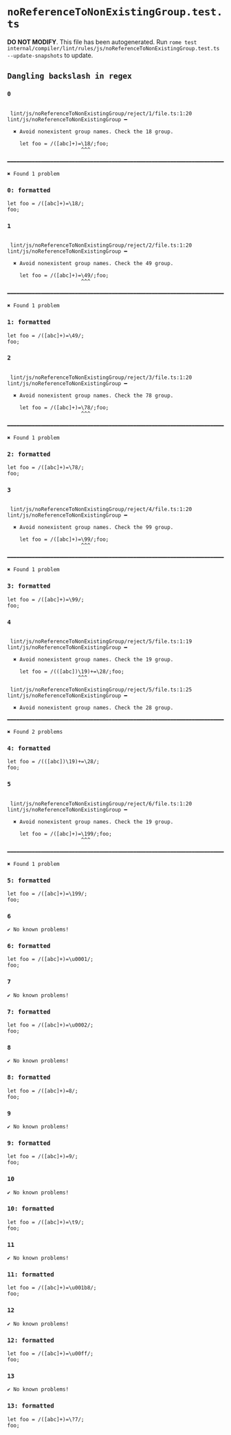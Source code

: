 # `noReferenceToNonExistingGroup.test.ts`

**DO NOT MODIFY**. This file has been autogenerated. Run `rome test internal/compiler/lint/rules/js/noReferenceToNonExistingGroup.test.ts --update-snapshots` to update.

## `Dangling backslash in regex`

### `0`

```

 lint/js/noReferenceToNonExistingGroup/reject/1/file.ts:1:20 lint/js/noReferenceToNonExistingGroup ━

  ✖ Avoid nonexistent group names. Check the 18 group.

    let foo = /([abc]+)=\18/;foo;
                        ^^^

━━━━━━━━━━━━━━━━━━━━━━━━━━━━━━━━━━━━━━━━━━━━━━━━━━━━━━━━━━━━━━━━━━━━━━━━━━━━━━━━━━━━━━━━━━━━━━━━━━━━

✖ Found 1 problem

```

### `0: formatted`

```
let foo = /([abc]+)=\18/;
foo;

```

### `1`

```

 lint/js/noReferenceToNonExistingGroup/reject/2/file.ts:1:20 lint/js/noReferenceToNonExistingGroup ━

  ✖ Avoid nonexistent group names. Check the 49 group.

    let foo = /([abc]+)=\49/;foo;
                        ^^^

━━━━━━━━━━━━━━━━━━━━━━━━━━━━━━━━━━━━━━━━━━━━━━━━━━━━━━━━━━━━━━━━━━━━━━━━━━━━━━━━━━━━━━━━━━━━━━━━━━━━

✖ Found 1 problem

```

### `1: formatted`

```
let foo = /([abc]+)=\49/;
foo;

```

### `2`

```

 lint/js/noReferenceToNonExistingGroup/reject/3/file.ts:1:20 lint/js/noReferenceToNonExistingGroup ━

  ✖ Avoid nonexistent group names. Check the 78 group.

    let foo = /([abc]+)=\78/;foo;
                        ^^^

━━━━━━━━━━━━━━━━━━━━━━━━━━━━━━━━━━━━━━━━━━━━━━━━━━━━━━━━━━━━━━━━━━━━━━━━━━━━━━━━━━━━━━━━━━━━━━━━━━━━

✖ Found 1 problem

```

### `2: formatted`

```
let foo = /([abc]+)=\78/;
foo;

```

### `3`

```

 lint/js/noReferenceToNonExistingGroup/reject/4/file.ts:1:20 lint/js/noReferenceToNonExistingGroup ━

  ✖ Avoid nonexistent group names. Check the 99 group.

    let foo = /([abc]+)=\99/;foo;
                        ^^^

━━━━━━━━━━━━━━━━━━━━━━━━━━━━━━━━━━━━━━━━━━━━━━━━━━━━━━━━━━━━━━━━━━━━━━━━━━━━━━━━━━━━━━━━━━━━━━━━━━━━

✖ Found 1 problem

```

### `3: formatted`

```
let foo = /([abc]+)=\99/;
foo;

```

### `4`

```

 lint/js/noReferenceToNonExistingGroup/reject/5/file.ts:1:19 lint/js/noReferenceToNonExistingGroup ━

  ✖ Avoid nonexistent group names. Check the 19 group.

    let foo = /(([abc])\19)+=\28/;foo;
                       ^^^

 lint/js/noReferenceToNonExistingGroup/reject/5/file.ts:1:25 lint/js/noReferenceToNonExistingGroup ━

  ✖ Avoid nonexistent group names. Check the 28 group.

━━━━━━━━━━━━━━━━━━━━━━━━━━━━━━━━━━━━━━━━━━━━━━━━━━━━━━━━━━━━━━━━━━━━━━━━━━━━━━━━━━━━━━━━━━━━━━━━━━━━

✖ Found 2 problems

```

### `4: formatted`

```
let foo = /(([abc])\19)+=\28/;
foo;

```

### `5`

```

 lint/js/noReferenceToNonExistingGroup/reject/6/file.ts:1:20 lint/js/noReferenceToNonExistingGroup ━

  ✖ Avoid nonexistent group names. Check the 19 group.

    let foo = /([abc]+)=\199/;foo;
                        ^^^

━━━━━━━━━━━━━━━━━━━━━━━━━━━━━━━━━━━━━━━━━━━━━━━━━━━━━━━━━━━━━━━━━━━━━━━━━━━━━━━━━━━━━━━━━━━━━━━━━━━━

✖ Found 1 problem

```

### `5: formatted`

```
let foo = /([abc]+)=\199/;
foo;

```

### `6`

```
✔ No known problems!

```

### `6: formatted`

```
let foo = /([abc]+)=\u0001/;
foo;

```

### `7`

```
✔ No known problems!

```

### `7: formatted`

```
let foo = /([abc]+)=\u0002/;
foo;

```

### `8`

```
✔ No known problems!

```

### `8: formatted`

```
let foo = /([abc]+)=8/;
foo;

```

### `9`

```
✔ No known problems!

```

### `9: formatted`

```
let foo = /([abc]+)=9/;
foo;

```

### `10`

```
✔ No known problems!

```

### `10: formatted`

```
let foo = /([abc]+)=\t9/;
foo;

```

### `11`

```
✔ No known problems!

```

### `11: formatted`

```
let foo = /([abc]+)=\u001b8/;
foo;

```

### `12`

```
✔ No known problems!

```

### `12: formatted`

```
let foo = /([abc]+)=\u00ff/;
foo;

```

### `13`

```
✔ No known problems!

```

### `13: formatted`

```
let foo = /([abc]+)=\?7/;
foo;

```
